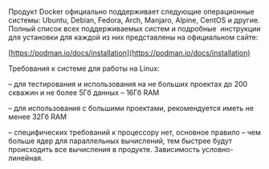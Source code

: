 Продукт Docker официально поддерживает следующие операционные системы: Ubuntu, Debian, Fedora, Arch, Manjaro, Alpine, CentOS и другие. Полный список всех поддерживаемых систем и подробные  инструкции для установки для каждой из них представлены на официальном сайте:

[https://podman.io/docs/installation](https://podman.io/docs/installation)

Требования к системе для работы на Linux:

– для тестирования и использования на не больших проектах до 200 скважин и не более 5Гб данных – 16Гб RAM

– для использования с большими проектами, рекомендуется иметь не менее 32Гб RAM

– специфических требований к процессору нет, основное правило – чем больше ядер для параллельных вычислений, тем быстрее будут происходить все вычисления в продукте. Зависимость условно-линейная.